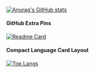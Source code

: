 

#### 
[![Anurag's GitHub stats](https://github-readme-stats.vercel.app/api?username=syuan)](https://github.com/syuan)

#### GitHub Extra Pins
[![Readme Card](https://github-readme-stats.vercel.app/api/pin/?username=bumptech&repo=glide)](https://github.com/bumptech/glide)


#### Compact Language Card Layout
[![Top Langs](https://github-readme-stats.vercel.app/api/top-langs/?username=anuraghazra&layout=compact)](https://github.com/anuraghazra/github-readme-stats)


<!--stackedit_data:
eyJoaXN0b3J5IjpbLTc2Mzc0MzUyNCw4NzMzNTk3MzhdfQ==
-->